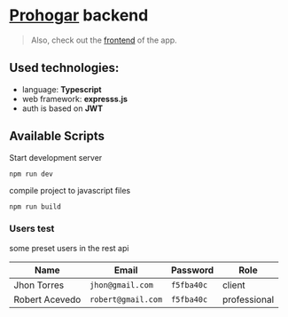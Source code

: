# [Prohogar](https://iamcarlosmunoz.github.io/prohogar-frontend) backend

> Also, check out the [frontend](https://github.com/iamcarlosmunoz/prohogar-frontend) of the app.

## Used technologies:

- language: **Typescript**
- web framework: **expresss.js**
- auth is based on **JWT**

## Available Scripts

Start development server

```
npm run dev
```

compile project to javascript files

```
npm run build
```

### Users test

some preset users in the rest api

| Name           | Email              | Password   | Role         |
| -------------- | ------------------ | ---------- | ------------ |
| Jhon Torres    | `jhon@gmail.com`   | `f5fba40c` | client       |
| Robert Acevedo | `robert@gmail.com` | `f5fba40c` | professional |

